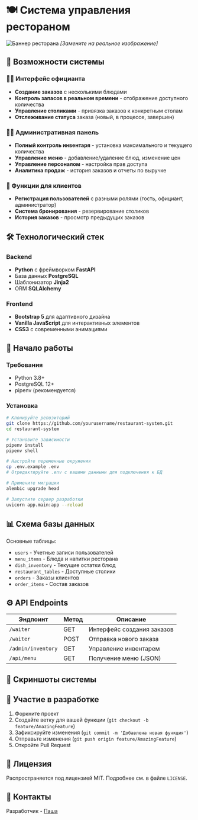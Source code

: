 # 🍽️ Система управления рестораном

![Баннер ресторана](https://mir-s3-cdn-cf.behance.net/project_modules/1400/c164d332346489.567bd13c083bf.jpg) *[Замените на реальное изображение]*

## 🌟 Возможности системы

### 🧑‍🍳 Интерфейс официанта
- **Создание заказов** с несколькими блюдами
- **Контроль запасов в реальном времени** - отображение доступного количества
- **Управление столиками** - привязка заказов к конкретным столам
- **Отслеживание статуса** заказа (новый, в процессе, завершен)

### 👨‍💼 Административная панель
- **Полный контроль инвентаря** - установка максимального и текущего количества
- **Управление меню** - добавление/удаление блюд, изменение цен
- **Управление персоналом** - настройка прав доступа
- **Аналитика продаж** - история заказов и отчеты по выручке

### 👥 Функции для клиентов
- **Регистрация пользователей** с разными ролями (гость, официант, администратор)
- **Система бронирования** - резервирование столиков
- **История заказов** - просмотр предыдущих заказов

## 🛠️ Технологический стек

### Backend
- **Python** с фреймворком **FastAPI**
- База данных **PostgreSQL**
- Шаблонизатор **Jinja2**
- ORM **SQLAlchemy**

### Frontend
- **Bootstrap 5** для адаптивного дизайна
- **Vanilla JavaScript** для интерактивных элементов
- **CSS3** с современными анимациями

## 🚀 Начало работы

### Требования
- Python 3.8+
- PostgreSQL 12+
- pipenv (рекомендуется)

### Установка
```bash
# Клонируйте репозиторий
git clone https://github.com/yourusername/restaurant-system.git
cd restaurant-system

# Установите зависимости
pipenv install
pipenv shell

# Настройте переменные окружения
cp .env.example .env
# Отредактируйте .env с вашими данными для подключения к БД

# Примените миграции
alembic upgrade head

# Запустите сервер разработки
uvicorn app.main:app --reload
```

## 📊 Схема базы данных



Основные таблицы:
- `users` - Учетные записи пользователей
- `menu_items` - Блюда и напитки ресторана
- `dish_inventory` - Текущие остатки блюд
- `restaurant_tables` - Доступные столики
- `orders` - Заказы клиентов
- `order_items` - Состав заказов

## ⚙️ API Endpoints

| Эндпоинт | Метод | Описание |
|----------|--------|-------------|
| `/waiter` | GET | Интерфейс создания заказов |
| `/waiter` | POST | Отправка нового заказа |
| `/admin/inventory` | GET | Управление инвентарем |
| `/api/menu` | GET | Получение меню (JSON) |

## 📱 Скриншоты системы



## 🤝 Участие в разработке

1. Форкните проект
2. Создайте ветку для вашей функции (`git checkout -b feature/AmazingFeature`)
3. Зафиксируйте изменения (`git commit -m 'Добавлена новая функция'`)
4. Отправьте изменения (`git push origin feature/AmazingFeature`)
5. Откройте Pull Request

## 📜 Лицензия

Распространяется под лицензией MIT. Подробнее см. в файле `LICENSE`.

## 📧 Контакты

Разработчик - [Паша](mailto:hfctjbuy@gmail.com)

